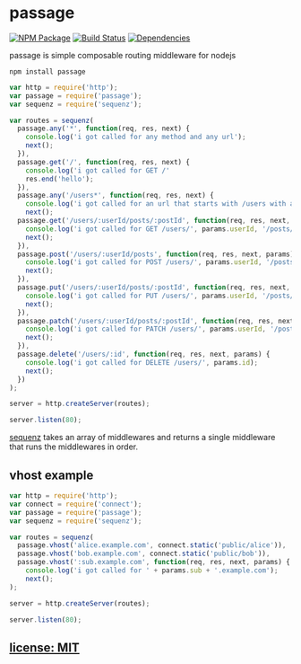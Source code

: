 # passage

[![NPM Package](https://img.shields.io/npm/v/passage.svg?style=flat)](https://www.npmjs.org/package/passage)
[![Build Status](https://travis-ci.org/snd/passage.svg?branch=master)](https://travis-ci.org/snd/passage/branches)
[![Dependencies](https://david-dm.org/snd/passage.svg)](https://david-dm.org/snd/passage)

passage is simple composable routing middleware for nodejs

```
npm install passage
```

```javascript
var http = require('http');
var passage = require('passage');
var sequenz = require('sequenz');

var routes = sequenz(
  passage.any('*', function(req, res, next) {
    console.log('i got called for any method and any url');
    next();
  }),
  passage.get('/', function(req, res, next) {
    console.log('i got called for GET /'
    res.end('hello');
  }),
  passage.any('/users*', function(req, res, next) {
    console.log('i got called for an url that starts with /users with any method');
    next();
  passage.get('/users/:userId/posts/:postId', function(req, res, next, params) {
    console.log('i got called for GET /users/', params.userId, '/posts/', params.postId);
    next();
  }),
  passage.post('/users/:userId/posts', function(req, res, next, params) {
    console.log('i got called for POST /users/', params.userId, '/posts/');
    next();
  }),
  passage.put('/users/:userId/posts/:postId', function(req, res, next, params) {
    console.log('i got called for PUT /users/', params.userId, '/posts/', params.postId);
    next();
  }),
  passage.patch('/users/:userId/posts/:postId', function(req, res, next, params) {
    console.log('i got called for PATCH /users/', params.userId, '/posts/', params.postId);
    next();
  }),
  passage.delete('/users/:id', function(req, res, next, params) {
    console.log('i got called for DELETE /users/', params.id);
    next();
  })
);

server = http.createServer(routes);

server.listen(80);
```

[sequenz](https://github.com/snd/sequenz) takes an array of middlewares
and returns a single middleware that runs the middlewares in order.

## vhost example

```javascript
var http = require('http');
var connect = require('connect');
var passage = require('passage');
var sequenz = require('sequenz');

var routes = sequenz(
  passage.vhost('alice.example.com', connect.static('public/alice')),
  passage.vhost('bob.example.com', connect.static('public/bob')),
  passage.vhost(':sub.example.com', function(req, res, next, params) {
    console.log('i got called for ' + params.sub + '.example.com');
    next();
);

server = http.createServer(routes);

server.listen(80);
```

## [license: MIT](LICENSE)
